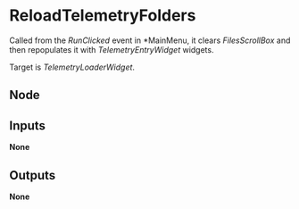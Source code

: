 # ReloadTelemetryFolders
Called from the *RunClicked* event in *MainMenu, it clears *FilesScrollBox* and then 
repopulates it with *TelemetryEntryWidget* widgets.  

Target is *TelemetryLoaderWidget*.  

## Node

## Inputs
**None**

## Outputs
**None**
